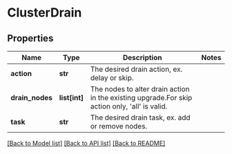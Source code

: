 # ClusterDrain

## Properties
Name | Type | Description | Notes
------------ | ------------- | ------------- | -------------
**action** | **str** | The desired drain action, ex. delay or skip. | 
**drain_nodes** | **list[int]** | The nodes to alter drain action in the existing upgrade.For skip action only, &#39;all&#39; is valid.  | 
**task** | **str** | The desired drain task, ex. add or remove nodes. | 

[[Back to Model list]](../README.md#documentation-for-models) [[Back to API list]](../README.md#documentation-for-api-endpoints) [[Back to README]](../README.md)


